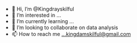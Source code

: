 - 👋 Hi, I’m @Kingdrayskilful
- 👀 I’m interested in ...
- 🌱 I’m currently learning ...
- 💞️ I’m looking to collaborate on data analysis 
- 📫 How to reach me ...kingdamskilful@gmail.com 

<!---
Kingdrayskilful/Kingdrayskilful is a ✨ special ✨ repository because its `README.md` (this file) appears on your GitHub profile.
You can click the Preview link to take a look at your changes.
--->
